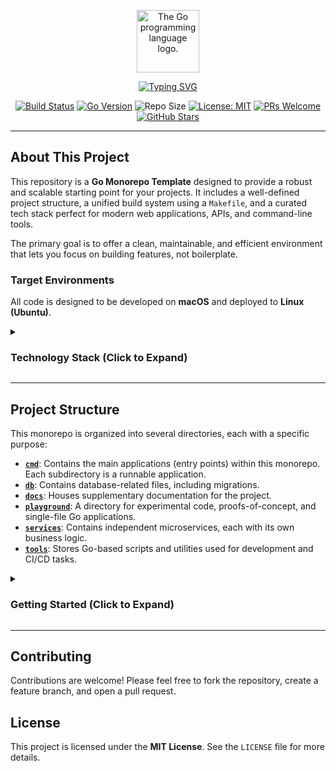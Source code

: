 <p align="center">
  <img src="https://upload.wikimedia.org/wikipedia/commons/thumb/0/05/Go_Logo_Blue.svg/1920px-Go_Logo_Blue.svg.png" alt="The Go programming language logo." width="100"/>
</p>

<p align="center">
  <a href="https://github.com/dunamismax/go-monorepo-template">
    <img src="https://readme-typing-svg.herokuapp.com?font=Fira+Code&size=24&pause=1000&color=00ADD8&center=true&vCenter=true&width=800&lines=Go+Monorepo+Template.;A+Solid+Foundation+for+Your+Next+Project.;Scalable.++Maintainable.++Efficient." alt="Typing SVG" />
  </a>
</p>

<p align="center">
  <a href="https://github.com/dunamismax/go-monorepo-template/actions/workflows/makefile.yml"><img src="https://github.com/dunamismax/go-monorepo-template/actions/workflows/makefile.yml/badge.svg" alt="Build Status"></a>
  <a href="https://go.dev/"><img src="https://img.shields.io/badge/Go-1.22+-00ADD8.svg" alt="Go Version"></a>
  <img src="https://img.shields.io/github/repo-size/dunamismax/go-monorepo-template" alt="Repo Size">
  <a href="https://github.com/dunamismax/go-monorepo-template/blob/main/LICENSE"><img src="https://img.shields.io/badge/License-MIT-yellow.svg" alt="License: MIT"></a>
  <a href="https://github.com/dunamismax/go-monorepo-template/pulls"><img src="https://img.shields.io/badge/PRs-welcome-brightgreen.svg" alt="PRs Welcome"></a>
  <a href="https://github.com/dunamismax/go-monorepo-template/stargazers"><img src="https://img.shields.io/github/stars/dunamismax/go-monorepo-template" alt="GitHub Stars"></a>
</p>

---

## About This Project

This repository is a **Go Monorepo Template** designed to provide a robust and scalable starting point for your projects. It includes a well-defined project structure, a unified build system using a `Makefile`, and a curated tech stack perfect for modern web applications, APIs, and command-line tools.

The primary goal is to offer a clean, maintainable, and efficient environment that lets you focus on building features, not boilerplate.

### Target Environments

All code is designed to be developed on **macOS** and deployed to **Linux (Ubuntu)**.

<details>
<summary><h3>Technology Stack (Click to Expand)</h3></summary>

The technology stack for this template is carefully curated to build high-performance, self-contained Go web applications. The philosophy is to lean heavily on Go's robust standard library, supplementing it only where necessary with a minimal set of highly-regarded libraries. This approach ensures a high-quality development experience and results in a performant, minimal-dependency application that is simple to deploy and maintain.

---

#### **Core Application & CLI**

- **Language:** [**Go**](https://go.dev/doc/) (v1.22+)
  - A statically typed, compiled language known for performance, concurrency, and single-binary deployments.
- **Web Router:** [**`net/http`**](https://pkg.go.dev/net/http/)
  - Go's standard library HTTP server and router for handling web requests.
- **CLI Framework:** [**`flag`**](https://pkg.go.dev/flag/)
  - Go's standard library package for parsing command-line flags.
- **Database ORM:** [**GORM**](https://gorm.io/docs/)
  - A developer-friendly ORM for database interactions like CRUD, queries, and schema management.
- **Database Access:** [**`database/sql`**](https://pkg.go.dev/database/sql/)
  - The standard library's generic SQL interface, providing a stable base for database drivers.
- **Database Driver (PostgreSQL):** [**`lib/pq`**](https://pkg.go.dev/github.com/lib/pq)
  - A popular and stable PostgreSQL driver for Go that works with `database/sql`.
- **Database Migrations:** [**`golang-migrate/migrate`**](https://pkg.go.dev/github.com/golang-migrate/migrate/v4)
  - A dedicated tool that manages database schema changes using versioned SQL files, runnable as a CLI or a library for robust version control.

#### **Developer Experience & Tooling**

- **Package & Environment Management:** [**Go Modules & Toolchain**](https://go.dev/doc/tool/)
  - Native Go tooling for managing dependencies, builds, and tests.
- **Linter & Formatter:** [**`go fmt`**](https://pkg.go.dev/cmd/gofmt/) & [**`go vet`**](https://pkg.go.dev/cmd/vet/)
  - `go fmt` ensures consistent code style; `go vet` finds potential bugs.
- **Configuration:** [**Viper**](https://pkg.go.dev/github.com/spf13/viper)
  - A complete configuration solution handling various formats (JSON, TOML, YAML), environment variables, and remote config systems.
- **Live Reloading:** [**Air**](https://github.com/air-verse/air)
  - A command-line tool that automatically rebuilds and restarts the app on file changes.

#### **Frontend & User Experience**

- **Client-Side Interactivity:** [**htmx**](https://htmx.org/docs/) (v2.0.0)
  - A small JavaScript library enabling modern AJAX and partial page updates directly in HTML.
- **Templating:** [**`html/template`**](https://pkg.go.dev/html/template/)
  - Go's standard library for secure, server-side HTML rendering with automatic XSS protection.
- **Go/htmx Integration:** **Standard Handlers**
  - Standard Go HTTP handlers render full pages or partial HTML fragments for htmx.
- **Forms & Validation:** **Manual Struct Population & Methods**
  - Form data is manually parsed and validated using methods on Go structs.
- **Client-Side Validation:** [**HTML5 Validation**](https://developer.mozilla.org/en-US/docs/Learn/Forms/Form_validation#using_built-in_form_validation)
  - Uses built-in browser validation for instant feedback on user input.

#### **Authentication**

- **Core Authentication:** [**`golang.org/x/crypto/bcrypt`**](https://pkg.go.dev/golang.org/x/crypto/bcrypt) & [**`crypto`**](https://pkg.go.dev/crypto/) Packages
  - Uses `bcrypt` for secure password hashing and standard crypto packages for session management (e.g., JWTs).

#### **Deployment & Production**

- **Web Server / Reverse Proxy:** [**Caddy**](https://caddyserver.com/docs/) (v2)
  - A modern web server and reverse proxy with automatic HTTPS.
- **Asset Management:** [**`embed`**](https://pkg.go.dev/embed/)
  - Go's standard library package to bundle static assets (CSS, JS, images) into the application binary.

</details>

---

## Project Structure

This monorepo is organized into several directories, each with a specific purpose:

- **[`cmd`](./cmd)**: Contains the main applications (entry points) within this monorepo. Each subdirectory is a runnable application.
- **[`db`](./db)**: Contains database-related files, including migrations.
- **[`docs`](./docs)**: Houses supplementary documentation for the project.
- **[`playground`](./playground)**: A directory for experimental code, proofs-of-concept, and single-file Go applications.
- **[`services`](./services)**: Contains independent microservices, each with its own business logic.
- **[`tools`](./tools)**: Stores Go-based scripts and utilities used for development and CI/CD tasks.

<details>

<summary><h3>Getting Started (Click to Expand)</h3></summary>

#### 1. Prerequisites

- **Go 1.22+**
- **Docker** & **Docker Compose**
- **A running PostgreSQL instance** (can be easily started with Docker)

#### 2. Clone the Repository

First, **fork** this repository to your own GitHub account. Then, clone your fork to your local machine, replacing `<Your-GitHub-Username>` with your actual username.

```bash
git clone https://github.com/<Your-GitHub-Username>/go-monorepo-template.git
cd go-monorepo-template
```

#### 3. Customize for Your Use

This template is configured with the module path `github.com/dunamismax/go-monorepo-template`. To make it your own, you must replace this path with your own.

**Option 1: Use the Automated Script (Recommended)**

This repository includes a tool to automate the process. It will prompt you for your GitHub username and replace all instances of `dunamismax` accordingly.

```bash
make change-username
```

**Option 2: Manual Search and Replace**

Use the search and replace feature in your code editor (like VS Code) to find all instances of `dunamismax` and replace them with your GitHub username.

#### 4. Set Up Environment

Copy the example environment file and update it with your database connection string.

```bash
# Copy the example environment file
cp .env.example .env
```

Now, open `.env` and configure your `DATABASE_URL`.

#### 5. Running a Project

You can run applications using the provided `Makefile` or `Docker Compose`. For a full list of commands, run `make help`.

**Using Make**

The `APP` variable specifies which application to run.

```bash
# Run the demo-http-server (default)
make run

# Run the demo-user-service
make run APP=demo-user-service

# Run the demo-cli-tool with the "hello" command
make run APP=demo-cli-tool ARGS="hello --name World"
```

For live reloading during development:

```bash
# Live-reload the demo-http-server
make run/live APP=demo-http-server
```

**Using Docker Compose**

You can also run the `demo-http-server` and a PostgreSQL database using Docker Compose:

```bash
docker-compose up --build
```

</details>

---

## Contributing

Contributions are welcome! Please feel free to fork the repository, create a feature branch, and open a pull request.

## License

This project is licensed under the **MIT License**. See the `LICENSE` file for more details.
